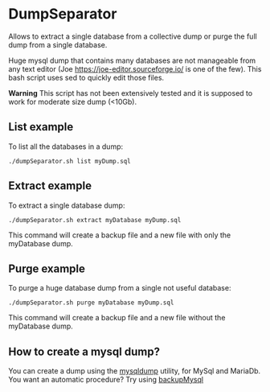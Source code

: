 # DumpSeparator
Allows to extract a single database from a collective dump or purge the full dump from a single database.

Huge mysql dump that contains many databases are not manageable from any text editor (Joe https://joe-editor.sourceforge.io/  is one of the few).
This bash script uses sed to quickly edit those files.

**Warning**
This script has not been extensively tested and it is supposed to work for moderate size dump (<10Gb).

## List example
To list all the databases in a dump:

    ./dumpSeparator.sh list myDump.sql

## Extract example
To extract a single database dump:

    ./dumpSeparator.sh extract myDatabase myDump.sql

This command will create a backup file and a new file with only the myDatabase dump.

## Purge example 
To purge a huge database dump from a single not useful database:

    ./dumpSeparator.sh purge myDatabase myDump.sql

This command will create a backup file and a new file without the myDatabase dump.

## How to create a mysql dump?
You can create a dump using the [mysqldump](https://mariadb.com/kb/en/mariadb-dumpmysqldump/) utility, for MySql and MariaDb.
You want an automatic procedure? Try using [backupMysql](https://github.com/canonex/backupMysql)
